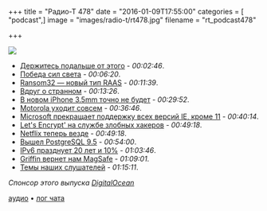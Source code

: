 +++
title = "Радио-Т 478"
date = "2016-01-09T17:55:00"
categories = [ "podcast",]
image = "images/radio-t/rt478.jpg"
filename = "rt_podcast478"

+++

![](https://radio-t.com/images/radio-t/rt478.jpg)

- [Держитесь подальше от этого](https://news.radio-t.com/post/external-storage) - *00:02:46*.
- [Победа сил света](https://news.radio-t.com/post/linux-and-open-source-have-won-get-over-it-zdnet) - *00:06:20*.
- [Ransom32 — новый тип RAAS](https://news.radio-t.com/post/meet-ransom32-the-first-javascript-ransomware-for-windows-mac-and-linux) - *00:11:39*.
- [Вдруг о странном](https://news.radio-t.com/post/second-amendment-to-the-united-states-constitution) - *00:13:26*.
- [В новом iPhone 3.5mm точно не будет](https://news.radio-t.com/post/report-next-generation-iphone-design-will-ditch-the-3-5mm-headphone-jack) - *00:29:52*.
- [Motorola уходит совсем](https://news.radio-t.com/post/motorola-will-be-no-more-lenovo-to-remove-brand-name-from-its-phones) - *00:36:46*.
- [Microsoft прекращает поддержку всех версий IE, кроме 11](https://news.radio-t.com/post/na-sleduiushchei-nedele-microsoft-prekrashchaet-podderzhku-vsekh-versii-ie-krome-11) - *00:40:14*.
- [Let's Encrypt' на службе злобных хакеров](https://news.radio-t.com/post/hackers-are-abusing-let-s-encrypt-s-free-https-certificates) - *00:49:18*.
- [Netflix теперь везде](https://news.radio-t.com/post/netflix-officially-arrives-in-india-russia-vietnam-and-more-totaling-130-new-countries) - *00:49:18*.
- [Вышел PostgreSQL 9.5](https://news.radio-t.com/post/vyshel-postgresql-9-5-upsert-rls-i-big-data) - *00:54:00*.
- [IPv6 празднует 20 лет и 10%](https://news.radio-t.com/post/ipv6-celebrates-its-20th-birthday-by-reaching-10-percent-deployment) - *01:03:46*.
- [Griffin вернет нам MagSafe](https://news.radio-t.com/post/the-griffin-breaksafe-brings-magsafe-back-to-the-macbook) - *01:09:01*.
- [Темы наших слушателей](https://radio-t.com/p/2016/01/05/prep-478/) - *01:15:11*.

_Спонсор этого выпуска [DigitalOcean](https://do.co/radiot)_

[аудио](https://cdn.radio-t.com/rt_podcast478.mp3) • [лог чата](http://chat.radio-t.com/logs/radio-t-478.html)
<audio src="https://cdn.radio-t.com/rt_podcast478.mp3" preload="none"></audio>
